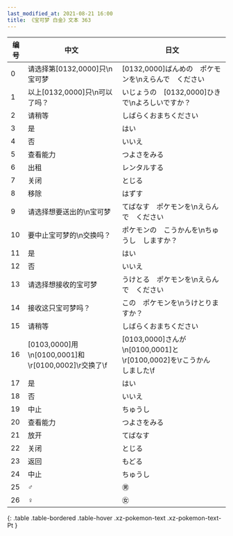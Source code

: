 ```yaml
---
last_modified_at: 2021-08-21 16:00
title: 《宝可梦 白金》文本 363
---
```

| 编号 | 中文 | 日文 |
| ---- | ---- | ---- |
| 0 | 请选择第[0132,0000]只\n宝可梦 | [0132,0000]ばんめの　ポケモンを\nえらんで　ください |
| 1 | 以上[0132,0000]只\n可以了吗？ | いじょうの　[0132,0000]ひきで\nよろしいですか？ |
| 2 | 请稍等 | しばらくおまちください |
| 3 | 是 | はい |
| 4 | 否 | いいえ |
| 5 | 查看能力 | つよさをみる |
| 6 | 出租 | レンタルする |
| 7 | 关闭 | とじる |
| 8 | 移除 | はずす |
| 9 | 请选择想要送出的\n宝可梦 | てばなす　ポケモンを\nえらんで　ください |
| 10 | 要中止宝可梦的\n交换吗？ | ポケモンの　こうかんを\nちゅうし　しますか？ |
| 11 | 是 | はい |
| 12 | 否 | いいえ |
| 13 | 请选择想接收的宝可梦 | うけとる　ポケモンを\nえらんで　ください |
| 14 | 接收这只宝可梦吗？ | この　ポケモンを\nうけとりますか？ |
| 15 | 请稍等 | しばらくおまちください |
| 16 | [0103,0000]用\n[0100,0001]和\r[0100,0002]\r交换了\f | [0103,0000]さんが\n[0100,0001]と\r[0100,0002]を\rこうかん　しました\f |
| 17 | 是 | はい |
| 18 | 否 | いいえ |
| 19 | 中止 | ちゅうし |
| 20 | 查看能力 | つよさをみる |
| 21 | 放开 | てばなす |
| 22 | 关闭 | とじる |
| 23 | 返回 | もどる |
| 24 | 中止 | ちゅうし |
| 25 | ♂ | ㊚ |
| 26 | ♀ | ㊛ |
{: .table .table-bordered .table-hover .xz-pokemon-text .xz-pokemon-text-Pt }